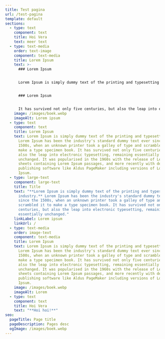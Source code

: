 ```yaml
---
title: Test pagina
url: /test-pagina
template: default
sections:
  - type: text
    component: text
    title: Hoi Vera
    text: meer text
  - type: text-media
    order: text-image
    component: text-media
    title: Lorem Ipsum
    text: >-
      ### Lorem Ipsum


      Lorem Ipsum is simply dummy text of the printing and typesetting industry. Lorem Ipsum has been the industry's standard dummy text ever since the 1500s, when an unknown printer took a galley of type and scrambled it to make a type specimen book. 


      ### Lorem Ipsum


      It has survived not only five centuries, but also the leap into electronic typesetting, remaining essentially unchanged. It was popularised in the 1960s with the release of Letraset sheets containing Lorem Ipsum passages, and more recently with desktop publishing software like Aldus PageMaker including versions of Lorem Ipsum.
    image: /images/boek.webp
    imageAlt: Lorem ipsum
  - type: text
    component: text
    title: Lorem Ipsum
    text: Lorem Ipsum is simply dummy text of the printing and typesetting industry.
      Lorem Ipsum has been the industry's standard dummy text ever since the
      1500s, when an unknown printer took a galley of type and scrambled it to
      make a type specimen book. It has survived not only five centuries, but
      also the leap into electronic typesetting, remaining essentially
      unchanged. It was popularised in the 1960s with the release of Letraset
      sheets containing Lorem Ipsum passages, and more recently with desktop
      publishing software like Aldus PageMaker including versions of Lorem
      Ipsum.
  - type: large-text
    component: large-text
    title: Title
    text: "**Lorem Ipsum is simply dummy text of the printing and typesetting
      industry.** Lorem Ipsum has been the industry's standard dummy text ever
      since the 1500s, when an unknown printer took a galley of type and
      scrambled it to make a type specimen book. It has survived not only five
      centuries, but also the leap into electronic typesetting, remaining
      essentially unchanged."
    linkLabel: Lorem ipsum
    linkUrl: /
  - type: text-media
    order: image-text
    component: text-media
    title: Lorem Ipsum
    text: Lorem Ipsum is simply dummy text of the printing and typesetting industry.
      Lorem Ipsum has been the industry's standard dummy text ever since the
      1500s, when an unknown printer took a galley of type and scrambled it to
      make a type specimen book. It has survived not only five centuries, but
      also the leap into electronic typesetting, remaining essentially
      unchanged. It was popularised in the 1960s with the release of Letraset
      sheets containing Lorem Ipsum passages, and more recently with desktop
      publishing software like Aldus PageMaker including versions of Lorem
      Ipsum.
    image: /images/boek.webp
    imageAlt: Lorem
  - type: text
    component: text
    title: Hoi Vera
    text: "**Hoi hoi!**"
seo:
  pageTitle: Page title
  pageDescription: Pages desc
  ogImage: /images/boek.webp
---
```

